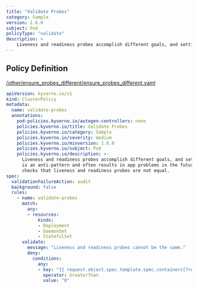 ```yaml
---
title: "Validate Probes"
category: Sample
version: 1.6.0
subject: Pod
policyType: "validate"
description: >
    Liveness and readiness probes accomplish different goals, and setting both to the same is an anti-pattern and often results in app problems in the future. This policy checks that liveness and readiness probes are not equal.
---
```


## Policy Definition
<a href="https://github.com/kyverno/policies/raw/main//other/ensure_probes_different/ensure_probes_different.yaml" target="-blank">/other/ensure_probes_different/ensure_probes_different.yaml</a>

```yaml
apiVersion: kyverno.io/v1
kind: ClusterPolicy
metadata:
  name: validate-probes
  annotations:
    pod-policies.kyverno.io/autogen-controllers: none
    policies.kyverno.io/title: Validate Probes
    policies.kyverno.io/category: Sample
    policies.kyverno.io/severity: medium
    policies.kyverno.io/minversion: 1.6.0
    policies.kyverno.io/subject: Pod
    policies.kyverno.io/description: >-
      Liveness and readiness probes accomplish different goals, and setting both to the same
      is an anti-pattern and often results in app problems in the future. This policy
      checks that liveness and readiness probes are not equal.
spec:
  validationFailureAction: audit
  background: false
  rules:
    - name: validate-probes
      match:
        any:
        - resources:
            kinds:
            - Deployment
            - DaemonSet
            - StatefulSet
      validate:
        message: "Liveness and readiness probes cannot be the same."
        deny:
          conditions:
            any:
            - key: "{{ request.object.spec.template.spec.containers[?readinessProbe==livenessProbe] | length(@) }}"
              operator: GreaterThan
              value: "0"
```
